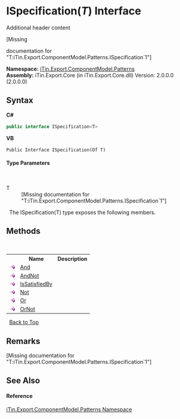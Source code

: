 # ISpecification(*T*) Interface
Additional header content 

\[Missing <summary> documentation for "T:iTin.Export.ComponentModel.Patterns.ISpecification`1"\]

**Namespace:**&nbsp;<a href="N_iTin_Export_ComponentModel_Patterns">iTin.Export.ComponentModel.Patterns</a><br />**Assembly:**&nbsp;iTin.Export.Core (in iTin.Export.Core.dll) Version: 2.0.0.0 (2.0.0.0)

## Syntax

**C#**<br />
``` C#
public interface ISpecification<T>

```

**VB**<br />
``` VB
Public Interface ISpecification(Of T)
```


#### Type Parameters
&nbsp;<dl><dt>T</dt><dd>\[Missing <typeparam name="T"/> documentation for "T:iTin.Export.ComponentModel.Patterns.ISpecification`1"\]</dd></dl>&nbsp;
The ISpecification(T) type exposes the following members.


## Methods
&nbsp;<table><tr><th></th><th>Name</th><th>Description</th></tr><tr><td>![Public method](media/pubmethod.gif "Public method")</td><td><a href="M_iTin_Export_ComponentModel_Patterns_ISpecification_1_And">And</a></td><td /></tr><tr><td>![Public method](media/pubmethod.gif "Public method")</td><td><a href="M_iTin_Export_ComponentModel_Patterns_ISpecification_1_AndNot">AndNot</a></td><td /></tr><tr><td>![Public method](media/pubmethod.gif "Public method")</td><td><a href="M_iTin_Export_ComponentModel_Patterns_ISpecification_1_IsSatisfiedBy">IsSatisfiedBy</a></td><td /></tr><tr><td>![Public method](media/pubmethod.gif "Public method")</td><td><a href="M_iTin_Export_ComponentModel_Patterns_ISpecification_1_Not">Not</a></td><td /></tr><tr><td>![Public method](media/pubmethod.gif "Public method")</td><td><a href="M_iTin_Export_ComponentModel_Patterns_ISpecification_1_Or">Or</a></td><td /></tr><tr><td>![Public method](media/pubmethod.gif "Public method")</td><td><a href="M_iTin_Export_ComponentModel_Patterns_ISpecification_1_OrNot">OrNot</a></td><td /></tr></table>&nbsp;
<a href="#ispecification(*t*)-interface">Back to Top</a>

## Remarks
\[Missing <remarks> documentation for "T:iTin.Export.ComponentModel.Patterns.ISpecification`1"\]

## See Also


#### Reference
<a href="N_iTin_Export_ComponentModel_Patterns">iTin.Export.ComponentModel.Patterns Namespace</a><br />